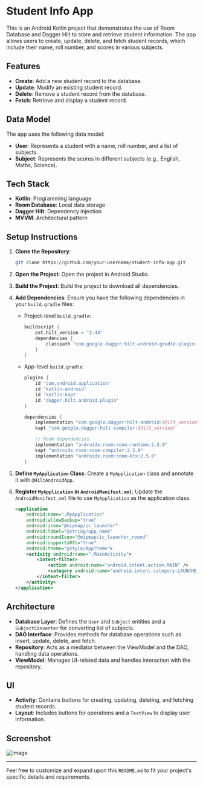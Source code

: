 # Student Info App

This is an Android Kotlin project that demonstrates the use of Room Database and Dagger Hilt to store and retrieve student information. The app allows users to create, update, delete, and fetch student records, which include their name, roll number, and scores in various subjects.

## Features

- **Create**: Add a new student record to the database.
- **Update**: Modify an existing student record.
- **Delete**: Remove a student record from the database.
- **Fetch**: Retrieve and display a student record.

## Data Model

The app uses the following data model:

- **User**: Represents a student with a name, roll number, and a list of subjects.
- **Subject**: Represents the scores in different subjects (e.g., English, Maths, Science).

## Tech Stack

- **Kotlin**: Programming language
- **Room Database**: Local data storage
- **Dagger Hilt**: Dependency injection
- **MVVM**: Architectural pattern

## Setup Instructions

1. **Clone the Repository**:
    ```bash
    git clone https://github.com/your-username/student-info-app.git
    ```

2. **Open the Project**: Open the project in Android Studio.

3. **Build the Project**: Build the project to download all dependencies.

4. **Add Dependencies**:
    Ensure you have the following dependencies in your `build.gradle` files:

    - Project-level `build.gradle`:
        ```groovy
        buildscript {
            ext.hilt_version = "2.44"
            dependencies {
                classpath "com.google.dagger:hilt-android-gradle-plugin:$hilt_version"
            }
        }
        ```

    - App-level `build.gradle`:
        ```groovy
        plugins {
            id 'com.android.application'
            id 'kotlin-android'
            id 'kotlin-kapt'
            id 'dagger.hilt.android.plugin'
        }

        dependencies {
            implementation "com.google.dagger:hilt-android:$hilt_version"
            kapt "com.google.dagger:hilt-compiler:$hilt_version"

            // Room dependencies
            implementation "androidx.room:room-runtime:2.5.0"
            kapt "androidx.room:room-compiler:2.5.0"
            implementation "androidx.room:room-ktx:2.5.0"
        }
        ```

5. **Define `MyApplication` Class**:
    Create a `MyApplication` class and annotate it with `@HiltAndroidApp`.

6. **Register `MyApplication` in `AndroidManifest.xml`**:
    Update the `AndroidManifest.xml` file to use `MyApplication` as the application class.

    ```xml
    <application
        android:name=".MyApplication"
        android:allowBackup="true"
        android:icon="@mipmap/ic_launcher"
        android:label="@string/app_name"
        android:roundIcon="@mipmap/ic_launcher_round"
        android:supportsRtl="true"
        android:theme="@style/AppTheme">
        <activity android:name=".MainActivity">
            <intent-filter>
                <action android:name="android.intent.action.MAIN" />
                <category android:name="android.intent.category.LAUNCHER" />
            </intent-filter>
        </activity>
    </application>
    ```

## Architecture

- **Database Layer**: Defines the `User` and `Subject` entities and a `SubjectConverter` for converting list of subjects.
- **DAO Interface**: Provides methods for database operations such as insert, update, delete, and fetch.
- **Repository**: Acts as a mediator between the ViewModel and the DAO, handling data operations.
- **ViewModel**: Manages UI-related data and handles interaction with the repository.

## UI

- **Activity**: Contains buttons for creating, updating, deleting, and fetching student records.
- **Layout**: Includes buttons for operations and a `TextView` to display user information.

## Screenshot

![image](https://github.com/user-attachments/assets/5bd6bd4d-d595-4462-8a41-000a7fc188ea)


---

Feel free to customize and expand upon this `README.md` to fit your project's specific details and requirements.

